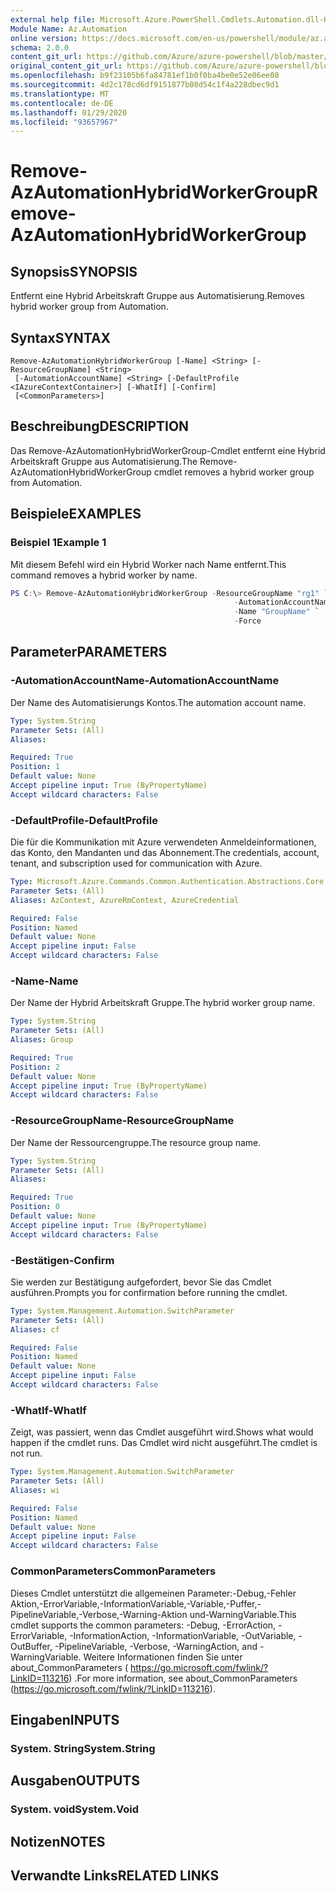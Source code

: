 ```yaml
---
external help file: Microsoft.Azure.PowerShell.Cmdlets.Automation.dll-Help.xml
Module Name: Az.Automation
online version: https://docs.microsoft.com/en-us/powershell/module/az.automation/remove-azautomationhybridworkergroup
schema: 2.0.0
content_git_url: https://github.com/Azure/azure-powershell/blob/master/src/Automation/Automation/help/Remove-AzAutomationHybridWorkerGroup.md
original_content_git_url: https://github.com/Azure/azure-powershell/blob/master/src/Automation/Automation/help/Remove-AzAutomationHybridWorkerGroup.md
ms.openlocfilehash: b9f23105b6fa84781ef1b0f0ba4be0e52e06ee08
ms.sourcegitcommit: 4d2c178cd6df9151877b08d54c1f4a228dbec9d1
ms.translationtype: MT
ms.contentlocale: de-DE
ms.lasthandoff: 01/29/2020
ms.locfileid: "93657967"
---
```

# <span data-ttu-id="f9797-101">Remove-AzAutomationHybridWorkerGroup</span><span class="sxs-lookup"><span data-stu-id="f9797-101">Remove-AzAutomationHybridWorkerGroup</span></span>

## <span data-ttu-id="f9797-102">Synopsis</span><span class="sxs-lookup"><span data-stu-id="f9797-102">SYNOPSIS</span></span>
<span data-ttu-id="f9797-103">Entfernt eine Hybrid Arbeitskraft Gruppe aus Automatisierung.</span><span class="sxs-lookup"><span data-stu-id="f9797-103">Removes hybrid worker group from Automation.</span></span>

## <span data-ttu-id="f9797-104">Syntax</span><span class="sxs-lookup"><span data-stu-id="f9797-104">SYNTAX</span></span>

```
Remove-AzAutomationHybridWorkerGroup [-Name] <String> [-ResourceGroupName] <String>
 [-AutomationAccountName] <String> [-DefaultProfile <IAzureContextContainer>] [-WhatIf] [-Confirm]
 [<CommonParameters>]
```

## <span data-ttu-id="f9797-105">Beschreibung</span><span class="sxs-lookup"><span data-stu-id="f9797-105">DESCRIPTION</span></span>
<span data-ttu-id="f9797-106">Das Remove-AzAutomationHybridWorkerGroup-Cmdlet entfernt eine Hybrid Arbeitskraft Gruppe aus Automatisierung.</span><span class="sxs-lookup"><span data-stu-id="f9797-106">The Remove-AzAutomationHybridWorkerGroup cmdlet removes a hybrid worker group from Automation.</span></span>

## <span data-ttu-id="f9797-107">Beispiele</span><span class="sxs-lookup"><span data-stu-id="f9797-107">EXAMPLES</span></span>

### <span data-ttu-id="f9797-108">Beispiel 1</span><span class="sxs-lookup"><span data-stu-id="f9797-108">Example 1</span></span>
<span data-ttu-id="f9797-109">Mit diesem Befehl wird ein Hybrid Worker nach Name entfernt.</span><span class="sxs-lookup"><span data-stu-id="f9797-109">This command removes a hybrid worker by name.</span></span>

```powershell
PS C:\> Remove-AzAutomationHybridWorkerGroup -ResourceGroupName "rg1" `
                                                  -AutomationAccountName "devAccount" `
                                                  -Name "GroupName" `
                                                  -Force
```

## <span data-ttu-id="f9797-110">Parameter</span><span class="sxs-lookup"><span data-stu-id="f9797-110">PARAMETERS</span></span>

### <span data-ttu-id="f9797-111">-AutomationAccountName</span><span class="sxs-lookup"><span data-stu-id="f9797-111">-AutomationAccountName</span></span>
<span data-ttu-id="f9797-112">Der Name des Automatisierungs Kontos.</span><span class="sxs-lookup"><span data-stu-id="f9797-112">The automation account name.</span></span>

```yaml
Type: System.String
Parameter Sets: (All)
Aliases:

Required: True
Position: 1
Default value: None
Accept pipeline input: True (ByPropertyName)
Accept wildcard characters: False
```

### <span data-ttu-id="f9797-113">-DefaultProfile</span><span class="sxs-lookup"><span data-stu-id="f9797-113">-DefaultProfile</span></span>
<span data-ttu-id="f9797-114">Die für die Kommunikation mit Azure verwendeten Anmeldeinformationen, das Konto, den Mandanten und das Abonnement.</span><span class="sxs-lookup"><span data-stu-id="f9797-114">The credentials, account, tenant, and subscription used for communication with Azure.</span></span>

```yaml
Type: Microsoft.Azure.Commands.Common.Authentication.Abstractions.Core.IAzureContextContainer
Parameter Sets: (All)
Aliases: AzContext, AzureRmContext, AzureCredential

Required: False
Position: Named
Default value: None
Accept pipeline input: False
Accept wildcard characters: False
```

### <span data-ttu-id="f9797-115">-Name</span><span class="sxs-lookup"><span data-stu-id="f9797-115">-Name</span></span>
<span data-ttu-id="f9797-116">Der Name der Hybrid Arbeitskraft Gruppe.</span><span class="sxs-lookup"><span data-stu-id="f9797-116">The hybrid worker group name.</span></span>

```yaml
Type: System.String
Parameter Sets: (All)
Aliases: Group

Required: True
Position: 2
Default value: None
Accept pipeline input: True (ByPropertyName)
Accept wildcard characters: False
```

### <span data-ttu-id="f9797-117">-ResourceGroupName</span><span class="sxs-lookup"><span data-stu-id="f9797-117">-ResourceGroupName</span></span>
<span data-ttu-id="f9797-118">Der Name der Ressourcengruppe.</span><span class="sxs-lookup"><span data-stu-id="f9797-118">The resource group name.</span></span>

```yaml
Type: System.String
Parameter Sets: (All)
Aliases:

Required: True
Position: 0
Default value: None
Accept pipeline input: True (ByPropertyName)
Accept wildcard characters: False
```

### <span data-ttu-id="f9797-119">-Bestätigen</span><span class="sxs-lookup"><span data-stu-id="f9797-119">-Confirm</span></span>
<span data-ttu-id="f9797-120">Sie werden zur Bestätigung aufgefordert, bevor Sie das Cmdlet ausführen.</span><span class="sxs-lookup"><span data-stu-id="f9797-120">Prompts you for confirmation before running the cmdlet.</span></span>

```yaml
Type: System.Management.Automation.SwitchParameter
Parameter Sets: (All)
Aliases: cf

Required: False
Position: Named
Default value: None
Accept pipeline input: False
Accept wildcard characters: False
```

### <span data-ttu-id="f9797-121">-WhatIf</span><span class="sxs-lookup"><span data-stu-id="f9797-121">-WhatIf</span></span>
<span data-ttu-id="f9797-122">Zeigt, was passiert, wenn das Cmdlet ausgeführt wird.</span><span class="sxs-lookup"><span data-stu-id="f9797-122">Shows what would happen if the cmdlet runs.</span></span>
<span data-ttu-id="f9797-123">Das Cmdlet wird nicht ausgeführt.</span><span class="sxs-lookup"><span data-stu-id="f9797-123">The cmdlet is not run.</span></span>

```yaml
Type: System.Management.Automation.SwitchParameter
Parameter Sets: (All)
Aliases: wi

Required: False
Position: Named
Default value: None
Accept pipeline input: False
Accept wildcard characters: False
```

### <span data-ttu-id="f9797-124">CommonParameters</span><span class="sxs-lookup"><span data-stu-id="f9797-124">CommonParameters</span></span>
<span data-ttu-id="f9797-125">Dieses Cmdlet unterstützt die allgemeinen Parameter:-Debug,-Fehler Aktion,-ErrorVariable,-InformationVariable,-Variable,-Puffer,-PipelineVariable,-Verbose,-Warning-Aktion und-WarningVariable.</span><span class="sxs-lookup"><span data-stu-id="f9797-125">This cmdlet supports the common parameters: -Debug, -ErrorAction, -ErrorVariable, -InformationAction, -InformationVariable, -OutVariable, -OutBuffer, -PipelineVariable, -Verbose, -WarningAction, and -WarningVariable.</span></span> <span data-ttu-id="f9797-126">Weitere Informationen finden Sie unter about_CommonParameters ( https://go.microsoft.com/fwlink/?LinkID=113216) .</span><span class="sxs-lookup"><span data-stu-id="f9797-126">For more information, see about_CommonParameters (https://go.microsoft.com/fwlink/?LinkID=113216).</span></span>

## <span data-ttu-id="f9797-127">Eingaben</span><span class="sxs-lookup"><span data-stu-id="f9797-127">INPUTS</span></span>

### <span data-ttu-id="f9797-128">System. String</span><span class="sxs-lookup"><span data-stu-id="f9797-128">System.String</span></span>

## <span data-ttu-id="f9797-129">Ausgaben</span><span class="sxs-lookup"><span data-stu-id="f9797-129">OUTPUTS</span></span>

### <span data-ttu-id="f9797-130">System. void</span><span class="sxs-lookup"><span data-stu-id="f9797-130">System.Void</span></span>

## <span data-ttu-id="f9797-131">Notizen</span><span class="sxs-lookup"><span data-stu-id="f9797-131">NOTES</span></span>

## <span data-ttu-id="f9797-132">Verwandte Links</span><span class="sxs-lookup"><span data-stu-id="f9797-132">RELATED LINKS</span></span>
